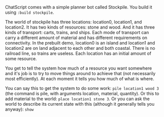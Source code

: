 ChatScript comes with a simple planner bot called Stockpile. You build it using `:build stockpile`.

The world of stockpile has three locations: location0, location1, and location2. It has two kinds of
resources: stone and wood. And it has three kinds of transport: carts, trains, and ships. Each mode of
transport can carry a different amount of material and has different requirements on connectivity. In the
prebuilt demo, location0 is an island and location1 and location2 are on land adjacent to each other and
both coastal. There is no railroad line, so trains are useless. Each location has an initial amount of
some resource.

You get to tell the system how much of a resource you want somewhere and it's job is to try to move
things around to achieve that (not necessarily most efficiently). At each moment it tells you how much
of what is where.

You can say this to get the system to do some work: `pile location1 wood 3` (the command is pile, with arguments location, material, quantity). Or this to add material to the world: `place location1 stone 3`. Or you can ask the world to describe its current state with this (although it generally tells you anyway): `show`
